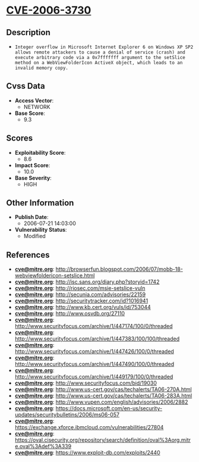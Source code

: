 
# [CVE-2006-3730](http://browserfun.blogspot.com/2006/07/mobb-18-webviewfoldericon-setslice.html)

## Description

- `Integer overflow in Microsoft Internet Explorer 6 on Windows XP SP2 allows remote attackers to cause a denial of service (crash) and execute arbitrary code via a 0x7fffffff argument to the setSlice method on a WebViewFolderIcon ActiveX object, which leads to an invalid memory copy.`

## Cvss Data

- **Access Vector**:
  - NETWORK
- **Base Score**:
  - 9.3

## Scores

- **Exploitability Score**:
  - 8.6
- **Impact Score**:
  - 10.0
- **Base Severity**:
  - HIGH

## Other Information

- **Publish Date**:
  - 2006-07-21 14:03:00
- **Vulnerability Status**:
  - Modified

## References

- **cve@mitre.org**: http://browserfun.blogspot.com/2006/07/mobb-18-webviewfoldericon-setslice.html
- **cve@mitre.org**: http://isc.sans.org/diary.php?storyid=1742
- **cve@mitre.org**: http://riosec.com/msie-setslice-vuln
- **cve@mitre.org**: http://secunia.com/advisories/22159
- **cve@mitre.org**: http://securitytracker.com/id?1016941
- **cve@mitre.org**: http://www.kb.cert.org/vuls/id/753044
- **cve@mitre.org**: http://www.osvdb.org/27110
- **cve@mitre.org**: http://www.securityfocus.com/archive/1/447174/100/0/threaded
- **cve@mitre.org**: http://www.securityfocus.com/archive/1/447383/100/100/threaded
- **cve@mitre.org**: http://www.securityfocus.com/archive/1/447426/100/0/threaded
- **cve@mitre.org**: http://www.securityfocus.com/archive/1/447490/100/0/threaded
- **cve@mitre.org**: http://www.securityfocus.com/archive/1/449179/100/0/threaded
- **cve@mitre.org**: http://www.securityfocus.com/bid/19030
- **cve@mitre.org**: http://www.us-cert.gov/cas/techalerts/TA06-270A.html
- **cve@mitre.org**: http://www.us-cert.gov/cas/techalerts/TA06-283A.html
- **cve@mitre.org**: http://www.vupen.com/english/advisories/2006/2882
- **cve@mitre.org**: https://docs.microsoft.com/en-us/security-updates/securitybulletins/2006/ms06-057
- **cve@mitre.org**: https://exchange.xforce.ibmcloud.com/vulnerabilities/27804
- **cve@mitre.org**: https://oval.cisecurity.org/repository/search/definition/oval%3Aorg.mitre.oval%3Adef%3A339
- **cve@mitre.org**: https://www.exploit-db.com/exploits/2440

